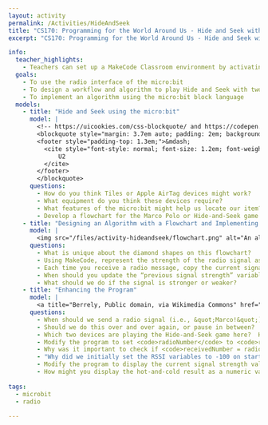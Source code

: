 ```yaml
---
layout: activity
permalink: /Activities/HideAndSeek
title: "CS170: Programming for the World Around Us - Hide and Seek with the micro:bit"
excerpt: "CS170: Programming for the World Around Us - Hide and Seek with the micro:bit"

info:
  teacher_highlights:
    - Teachers can set up a MakeCode Classroom environment by activating this <a href=\"/files/activity-hideandseek/hideandseek-20220705-0243-microbit-classroom-resume-activity.html\">template</a>.
  goals: 
    - To use the radio interface of the micro:bit
    - To design a workflow and algorithm to play Hide and Seek with two micro:bit devices
    - To implement an algorithm using the micro:bit block language
  models:
    - title: "Hide and Seek using the micro:bit"
      model: |
        <!-- https://uicookies.com/css-blockquote/ and https://codepen.io/jonitrythall/pen/XbENPM-->
        <blockquote style="margin: 3.7em auto; padding: 2em; background: linear-gradient(white, white) padding-box, url(https://s3-us-west-2.amazonaws.com/s.cdpn.io/80625/sea.jpg) border-box  0 / cover; border: 2em solid transparent; box-shadow: 5px 3px 30px black; font-size: 1.4em; font-style: italic; line-height: 1.5; width: 40%;">But I still haven't found what I'm looking for.
        <footer style="padding-top: 1.3em;">&mdash;
          <cite style="font-style: normal; font-size: 1.2em; font-weight: bold;">
              U2
          </cite>
        </footer>
        </blockquote>
      questions: 
        - How do you think Tiles or Apple AirTag devices might work?
        - What equipment do you think these devices require?
        - What features of the micro:bit might help us locate our item?  As a hint, think of the game <a href=\"https://en.wikipedia.org/wiki/Marco_Polo_(game)\">Marco Polo</a>.
        - Develop a flowchart for the Marco Polo or Hide-and-Seek game (who says what, and who does what).  For this flowchart, let's decide if we're getting &quot;warmer&quot; or &quot;colder&quot; at each step.
    - title: "Designing an Algorithm with a Flowchart and Implementing the Algorithm"
      model: |
        <img src="/files/activity-hideandseek/flowchart.png" alt="An algorithm flowchart for the Hide-and-Seek game">
      questions: 
        - What is unique about the diamond shapes on this flowchart?
        - Using MakeCode, represent the strength of the radio signal as a variable.
        - Each time you receive a radio message, copy the current signal strength to a new variable that represents the previous signal strength, so that we can compare the two to see if the current one is stronger (larger) or weaker (smaller).  We’ll do this every time we receive a radio message (“on radio received”)
        - When should you update the “previous signal strength” variable, and to what should we set it?
        - What should we do if the signal is stronger or weaker?
    - title: "Enhancing the Program"
      model: |
        <a title="Berrely, Public domain, via Wikimedia Commons" href="https://commons.wikimedia.org/wiki/File:Apple_AirTag.svg"><img width="512" alt="Apple AirTag" src="https://upload.wikimedia.org/wikipedia/commons/thumb/2/2d/Apple_AirTag.svg/512px-Apple_AirTag.svg.png"></a>
      questions: 
        - When should we send a radio signal (i.e., &quot;Marco!&quot;)
        - Should we do this over and over again, or pause in between?  Why or why not?
        - Which two devices are playing the Hide-and-Seek game here?  How can we modify the program to allow each pair to communicate with one another without interfering with the others?
        - Modify the program to set <code>radioNumber</code> to <code>radioNumber + 1 mod 30</code> and display the <code>radioNumber</code> variable value each time the B button is pressed.
        - Why was it important to check if <code>receivedNumber = radioNumber</code> when a message was received?  Why was it helpful to send the <code>radioNumber</code> as the message?
        - "Why did we initially set the RSSI variables to -100 on start?  What would happen if we set these variables to 0 instead, or to something else?"
        - Modify the program to display the current signal strength value when the A+B buttons are pressed together (at the same time).
        - How might you display the hot-and-cold result as a numeric value in feet or meters, rather than a generic &quot;warmer&quot; or &quot;colder&quot;?  How might we figure out the best way to convert the RSSI signal value to a distance?
        
tags:
  - microbit
  - radio
  
---
```


